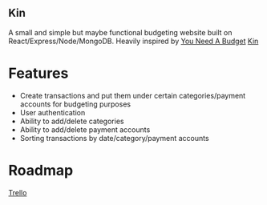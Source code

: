 ## Kin

A small and simple but maybe functional budgeting website built on React/Express/Node/MongoDB. Heavily inspired by [You Need A Budget](https://www.youneedabudget.com/)
[Kin](https://kin-site.herokuapp.com/)

# Features
- Create transactions and put them under certain categories/payment accounts for budgeting purposes
- User authentication
- Ability to add/delete categories
- Ability to add/delete payment accounts
- Sorting transactions by date/category/payment accounts

# Roadmap

[Trello](https://trello.com/b/Ex7iEibX/kin)



